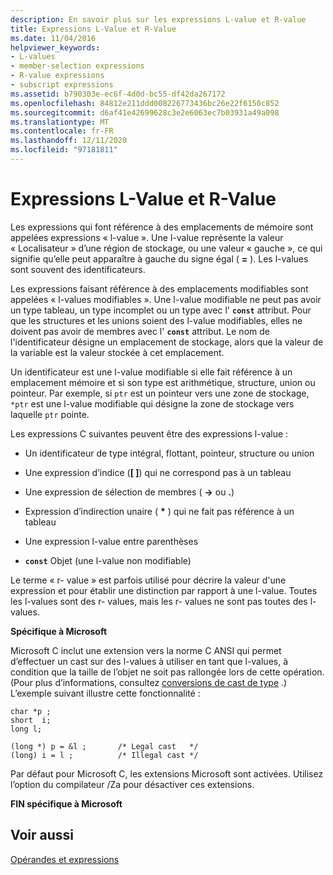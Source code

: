 ```yaml
---
description: En savoir plus sur les expressions L-value et R-value
title: Expressions L-Value et R-Value
ms.date: 11/04/2016
helpviewer_keywords:
- L-values
- member-selection expressions
- R-value expressions
- subscript expressions
ms.assetid: b790303e-ec6f-4d0d-bc55-df42da267172
ms.openlocfilehash: 84812e211ddd008226773436bc26e22f6150c852
ms.sourcegitcommit: d6af41e42699628c3e2e6063ec7b03931a49a098
ms.translationtype: MT
ms.contentlocale: fr-FR
ms.lasthandoff: 12/11/2020
ms.locfileid: "97181811"
---
```

# <a name="l-value-and-r-value-expressions"></a>Expressions L-Value et R-Value

Les expressions qui font référence à des emplacements de mémoire sont appelées expressions « l-value ». Une l-value représente la valeur « Localisateur » d’une région de stockage, ou une valeur « gauche », ce qui signifie qu’elle peut apparaître à gauche du signe égal ( **=** ). Les l-values sont souvent des identificateurs.

Les expressions faisant référence à des emplacements modifiables sont appelées « l-values modifiables ». Une l-value modifiable ne peut pas avoir un type tableau, un type incomplet ou un type avec l' **`const`** attribut. Pour que les structures et les unions soient des l-value modifiables, elles ne doivent pas avoir de membres avec l' **`const`** attribut. Le nom de l'identificateur désigne un emplacement de stockage, alors que la valeur de la variable est la valeur stockée à cet emplacement.

Un identificateur est une l-value modifiable si elle fait référence à un emplacement mémoire et si son type est arithmétique, structure, union ou pointeur. Par exemple, si `ptr` est un pointeur vers une zone de stockage, `*ptr` est une l-value modifiable qui désigne la zone de stockage vers laquelle `ptr` pointe.

Les expressions C suivantes peuvent être des expressions l-value :

- Un identificateur de type intégral, flottant, pointeur, structure ou union

- Une expression d’indice (**[ ]**) qui ne correspond pas à un tableau

- Une expression de sélection de membres ( **->** ou **.**)

- Expression d’indirection unaire ( <strong>\*</strong> ) qui ne fait pas référence à un tableau

- Une expression l-value entre parenthèses

- **`const`** Objet (une l-value non modifiable)

Le terme « r- value » est parfois utilisé pour décrire la valeur d'une expression et pour établir une distinction par rapport à une l-value. Toutes les l-values sont des r- values, mais les r- values ne sont pas toutes des l-values.

**Spécifique à Microsoft**

Microsoft C inclut une extension vers la norme C ANSI qui permet d’effectuer un cast sur des l-values à utiliser en tant que l-values, à condition que la taille de l’objet ne soit pas rallongée lors de cette opération. (Pour plus d’informations, consultez [conversions de cast de type](../c-language/type-cast-conversions.md) .) L’exemple suivant illustre cette fonctionnalité :

```
char *p ;
short  i;
long l;

(long *) p = &l ;       /* Legal cast   */
(long) i = l ;          /* Illegal cast */
```

Par défaut pour Microsoft C, les extensions Microsoft sont activées. Utilisez l’option du compilateur /Za pour désactiver ces extensions.

**FIN spécifique à Microsoft**

## <a name="see-also"></a>Voir aussi

[Opérandes et expressions](../c-language/operands-and-expressions.md)
